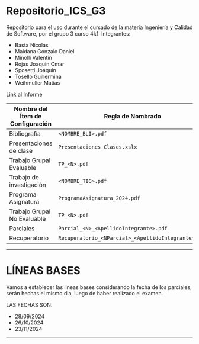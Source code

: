 # Repositorio_ICS_G3
Repositorio para el uso durante el cursado de la materia Ingeniería y Calidad de Software, por el grupo 3 curso 4k1.
Integrantes:
  * Basta Nicolas
  * Maidana Gonzalo Daniel
  * Minolli Valentin
  * Rojas Joaquin Omar
  * Sposetti Joaquin
  * Tosello Guillermina
  * Weihmuller Matias
    
  Link al Informe

| **Nombre del Ítem de Configuración**                       | **Regla de Nombrado**                                       | **Ubicación Física**                                                      |
|------------------------------------------------------------|-------------------------------------------------------------|---------------------------------------------------------------------------|
| Bibliografía                                               | `<NOMBRE_BLI>.pdf`                                          | `/Repositorio_ICS_G3/Material/Bibliografía`                               |
| Presentaciones de clase                                    | `Presentaciones_Clases.xslx`                                | `/Repositorio_ICS_G3/Material/PresentacionesDeClases`                     |
| Trabajo Grupal Evaluable                                   | `TP_<N>.pdf`                                                | `/Repositorio_ICS_G3/TrabajosPracticos/TrabajosPracticosEvaluables`       |
| Trabajo de investigación                                   | `<NOMBRE_TIG>.pdf`                                          | `/Repositorio_ICS_G3/TrabajosPracticos/TrabajosPracticosEvaluables`       |
| Programa Asignatura                                        | `ProgramaAsignatura_2024.pdf`                               | `/Repositorio_ICS_G3 `                                                    |
| Trabajo Grupal No Evaluable                                | `TP_<N>.pdf`                                                | `/Repositorio_ICS_G3/TrabajosPracticos/TrabajosPracticosNoEvaluables  `   |
| Parciales                                                  | `Parcial_<N>_<ApellidoIntegrante>.pdf`                      | `/Repositorio_ICS_G3/Parciales  `                                         |
| Recuperatorio                                              | `Recuperatorio_<NParcial>_<ApellidoIntegrante>.pdf`         | `/Repositorio_ICS_G3/Parciales  `                                         |

---

# LÍNEAS BASES
Vamos a establecer las lineas bases considerando la fecha de los parciales, serán hechas el mismo dia, luego de haber realizado el examen.

LAS FECHAS SON:
 * 28/09/2024
 * 26/10/2024
 * 23/11/2024

---

